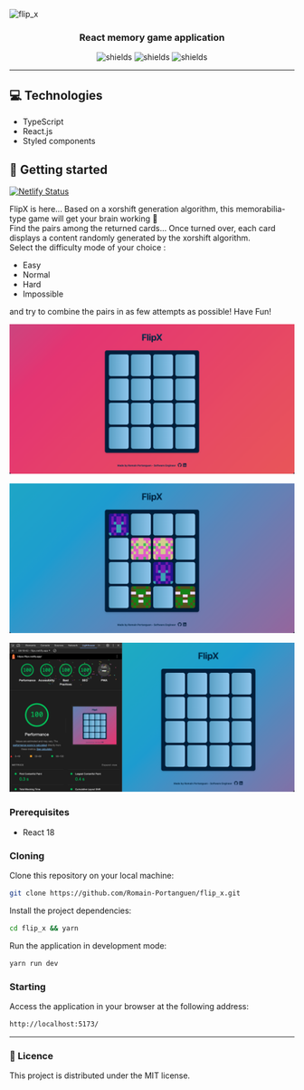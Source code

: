 ![flip_x](https://socialify.git.ci/Romain-Portanguen/flip_x/image?font=Raleway&language=1&name=1&owner=1&pattern=Charlie%20Brown&theme=Dark)

<h3 align="center">
React memory game application
</h3>

<p align="center">
<img src="https://img.shields.io/badge/-Typescript-05122A?style=plastic&amp;logo=Typescript&amp;color=2B343B" alt="shields">
<img src="https://img.shields.io/badge/-React-05122A?style=plastic&amp;logo=React&amp;color=2B343B" alt="shields">
<img src="https://img.shields.io/badge/-Styledcomponents-05122A?style=plastic&amp;logo=Styledcomponents&amp;color=2B343B" alt="shields">
</p>

<hr>

 
<h2 id="technologies">💻 Technologies</h2>

- TypeScript
- React.js
- Styled components
 
<h2 id="started">🚀 Getting started</h2>


[![Netlify Status](https://api.netlify.com/api/v1/badges/c7cd7e89-90b2-4c99-8324-f9b344740c35/deploy-status)](https://app.netlify.com/sites/flipx/deploys)

FlipX is here... Based on a xorshift generation algorithm, this memorabilia-type game will get your brain working 🧠</br>
Find the pairs among the returned cards... Once turned over, each card displays a content randomly generated by the xorshift algorithm.</br>
Select the difficulty mode of your choice :

- Easy 
- Normal 
- Hard
- Impossible 

and try to combine the pairs in as few attempts as possible! Have Fun!

![](https://github.com/Romain-Portanguen/flip_x/blob/af15c09fcffe3763de6fb637529033b4b2ab334a/public/assets/game_start.png)

![](https://github.com/Romain-Portanguen/flip_x/blob/af15c09fcffe3763de6fb637529033b4b2ab334a/public/assets/game_progress.png)

![](https://github.com/Romain-Portanguen/flip_x/blob/d6a827cc53a159b3c7113fea784eb0c6cfa2d0dc/public/assets/lighthouse.png)

 
<h3>Prerequisites</h3>

- React 18
 
<h3>Cloning</h3>

Clone this repository on your local machine:

```bash
git clone https://github.com/Romain-Portanguen/flip_x.git
````

Install the project dependencies:

```bash
cd flip_x && yarn
````

Run the application in development mode:

```bash
yarn run dev
````

 
<h3>Starting</h3>

Access the application in your browser at the following address: 

```bash
http://localhost:5173/
```
---


<h3>📄 Licence</h3>

This project is distributed under the MIT license.
